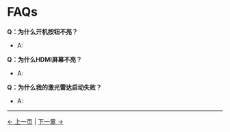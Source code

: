 # FAQs

**Q：为什么开机按钮不亮？**

- A: 

**Q：为什么HDMI屏幕不亮？**

- A: 

**Q：为什么我的激光雷达启动失败？**

- A: 

---

[← 上一页](3.3-MaintenanceandCare.md) | [下一章 →](../4-FirstInstallAndUse/README.md)
